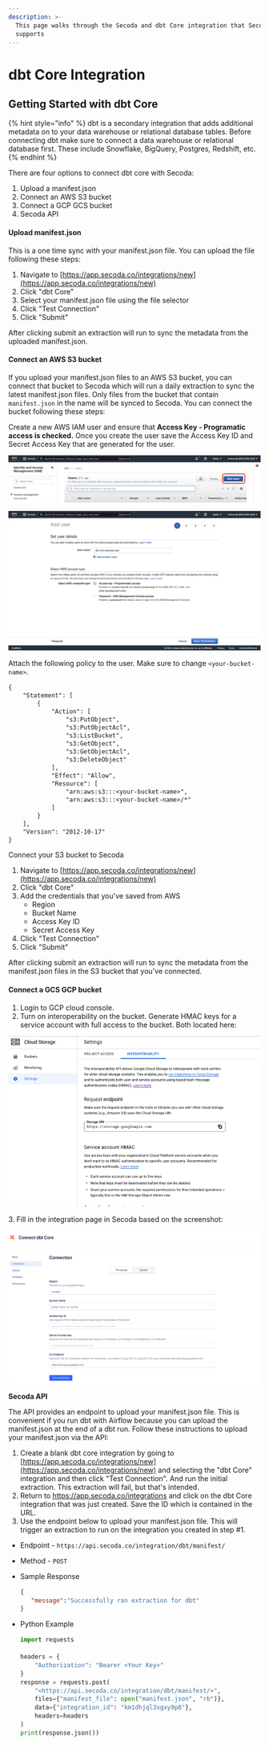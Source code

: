 ```yaml
---
description: >-
  This page walks through the Secoda and dbt Core integration that Secoda
  supports
---
```


# dbt Core Integration

## **Getting Started with dbt Core** <a href="#h_3a4bfd6458" id="h_3a4bfd6458"></a>

{% hint style="info" %}
dbt is a secondary integration that adds additional metadata on to your data warehouse or relational database tables. Before connecting dbt make sure to connect a data warehouse or relational database first. These include Snowflake, BigQuery, Postgres, Redshift, etc.
{% endhint %}

There are four options to connect dbt core with Secoda:

1. Upload a manifest.json
2. Connect an AWS S3 bucket
3. Connect a GCP GCS bucket&#x20;
4. Secoda API

#### **Upload manifest.json** <a href="#h_d49e98be3a" id="h_d49e98be3a"></a>

This is a one time sync with your manifest.json file. You can upload the file following these steps:

1. Navigate to [https://app.secoda.co/integrations/new](https://app.secoda.co/integrations/new)
2. Click "dbt Core"
3. Select your manifest.json file using the file selector
4. Click "Test Connection"
5. Click "Submit"

After clicking submit an extraction will run to sync the metadata from the uploaded manifest.json.



#### **Connect an AWS S3 bucket**

If you upload your manifest.json files to an AWS S3 bucket, you can connect that bucket to Secoda which will run a daily extraction to sync the latest manifest.json files. Only files from the bucket that contain `manifest.json` in the name will be synced to Secoda. You can connect the bucket following these steps:

Create a new AWS IAM user and ensure that **Access Key - Programatic access is checked.** Once you create the user save the Access Key ID and Secret Access Key that are generated for the user.

![](<../.gitbook/assets/image (3) (1) (1).png>)

![](<../.gitbook/assets/image (2) (1).png>)



Attach the following policy to the user. Make sure to change `<your-bucket-name>`.

```
{
    "Statement": [
        {
            "Action": [
                "s3:PutObject",
                "s3:PutObjectAcl",
                "s3:ListBucket",
                "s3:GetObject",
                "s3:GetObjectAcl",
                "s3:DeleteObject"
            ],
            "Effect": "Allow",
            "Resource": [
                "arn:aws:s3:::<your-bucket-name>",
                "arn:aws:s3:::<your-bucket-name>/*"
            ]
        }
    ],
    "Version": "2012-10-17"
}
```

Connect your S3 bucket to Secoda

1. &#x20;Navigate to [https://app.secoda.co/integrations/new](https://app.secoda.co/integrations/new)
2. Click "dbt Core"
3. Add the credentials that you've saved from AWS
   * Region
   * Bucket Name
   * Access Key ID
   * Secret Access Key
4. Click "Test Connection"
5. Click "Submit"

After clicking submit an extraction will run to sync the metadata from the manifest.json files in the S3 bucket that you've connected.

#### **Connect a GCS GCP bucket**

1. Login to GCP cloud console.
2. Turn on interoperability on the bucket. Generate HMAC keys for a service account with full access to the bucket. Both located here:

![](<../.gitbook/assets/Screen Shot 2022-10-21 at 2.22.34 PM.png>)

3\. Fill in the integration page in Secoda based on the screenshot:

![](<../.gitbook/assets/Screen Shot 2022-10-28 at 11.14.56 AM.png>)

**Secoda API**

The API provides an endpoint to upload your manifest.json file. This is convenient if you run dbt with Airflow because you can upload the manifest.json at the end of a dbt run. Follow these instructions to upload your manifest.json via the API:

1. Create a blank dbt core integration by going to [https://app.secoda.co/integrations/new](https://app.secoda.co/integrations/new) and selecting the "dbt Core" integration and then click "Test Connection". And run the initial extraction. This extraction will fail, but that's intended.
2. Return to https://app.secoda.co/integrations and click on the dbt Core integration that was just created. Save the ID which is contained in the URL.
3. Use the endpoint below to upload your manifest.json file. This will trigger an extraction to run on the integration you created in step #1.

* Endpoint - `https://api.secoda.co/integration/dbt/manifest/`&#x20;
* Method - `POST`
*   Sample Response

    ```json
    {
       "message":"Successfully ran extraction for dbt"
    }
    ```
*   Python Example

    ```python
    import requests

    headers = {
        "Authorization": "Bearer <Your Key>"
    }
    response = requests.post(
    	"<https://api.secoda.co/integration/dbt/manifest/>",
    	files={"manifest_file": open("manifest.json", "rb")},
    	data={"integration_id": "km1dhjql3xgxy9p8"},
    	headers=headers
    )
    print(response.json())
    ```
